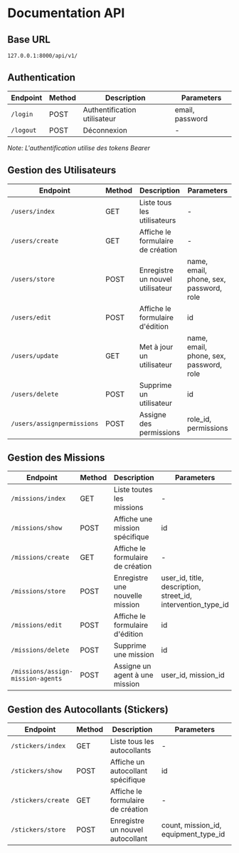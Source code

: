 # Documentation API

## Base URL
`127.0.0.1:8000/api/v1/`

## Authentication
| Endpoint | Method | Description | Parameters |
|----------|--------|-------------|------------|
| `/login` | POST | Authentification utilisateur | email, password |
| `/logout` | POST | Déconnexion | - |

*Note: L'authentification utilise des tokens Bearer*

## Gestion des Utilisateurs
| Endpoint | Method | Description | Parameters |
|----------|--------|-------------|------------|
| `/users/index` | GET | Liste tous les utilisateurs | - |
| `/users/create` | GET | Affiche le formulaire de création | - |
| `/users/store` | POST | Enregistre un nouvel utilisateur | name, email, phone, sex, password, role |
| `/users/edit` | POST | Affiche le formulaire d'édition | id |
| `/users/update` | GET | Met à jour un utilisateur | name, email, phone, sex, password, role |
| `/users/delete` | POST | Supprime un utilisateur | id |
| `/users/assignpermissions` | POST | Assigne des permissions | role_id, permissions |

## Gestion des Missions
| Endpoint | Method | Description | Parameters |
|----------|--------|-------------|------------|
| `/missions/index` | GET | Liste toutes les missions | - |
| `/missions/show` | POST | Affiche une mission spécifique | id |
| `/missions/create` | GET | Affiche le formulaire de création | - |
| `/missions/store` | POST | Enregistre une nouvelle mission | user_id, title, description, street_id, intervention_type_id |
| `/missions/edit` | POST | Affiche le formulaire d'édition | id |
| `/missions/delete` | POST | Supprime une mission | id |
| `/missions/assign-mission-agents` | POST | Assigne un agent à une mission | user_id, mission_id |

## Gestion des Autocollants (Stickers)
| Endpoint | Method | Description | Parameters |
|----------|--------|-------------|------------|
| `/stickers/index` | GET | Liste tous les autocollants | - |
| `/stickers/show` | POST | Affiche un autocollant spécifique | id |
| `/stickers/create` | GET | Affiche le formulaire de création | - |
| `/stickers/store` | POST | Enregistre un nouvel autocollant | count, mission_id, equipment_type_id |